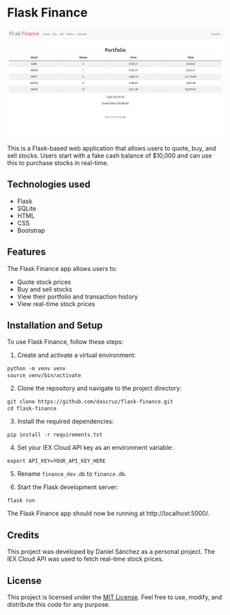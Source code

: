 # Flask Finance

![Demo of Flask Finance](demo.png)

This is a Flask-based web application that allows users to quote, buy, and sell stocks. Users start with a fake cash balance of $10,000 and can use this to purchase stocks in real-time.

## Technologies used

- Flask
- SQLite
- HTML
- CSS
- Bootstrap

## Features

The Flask Finance app allows users to:

- Quote stock prices
- Buy and sell stocks
- View their portfolio and transaction history
- View real-time stock prices

## Installation and Setup

To use Flask Finance, follow these steps:

1. Create and activate a virtual environment:

```
python -m venv venv
source venv/bin/activate
```

2. Clone the repository and navigate to the project directory:

```
git clone https://github.com/dascruz/flask-finance.git
cd flask-finance
```

3. Install the required dependencies:

```
pip install -r requirements.txt
```

4. Set your IEX Cloud API key as an environment variable:

```
export API_KEY=YOUR_API_KEY_HERE
```

5. Rename `finance_dev.db` to `finance.db`.

6. Start the Flask development server:

```
flask run
```

The Flask Finance app should now be running at http://localhost:5000/.

## Credits

This project was developed by Daniel Sánchez as a personal project. The IEX Cloud API was used to fetch real-time stock prices.

## License

This project is licensed under the [MIT License](https://opensource.org/license/mit/). Feel free to use, modify, and distribute this code for any purpose.
